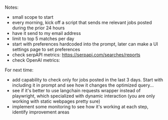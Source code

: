 Notes:
- small scope to start
- every morning, kick off a script that sends me relevant jobs posted during the prior 24 hours
- have it send to my email address
- limit to top 5 matches per day
- start with preferences hardcoded into the prompt, later can make a UI settings page to set preferences
- check serpAPI metrics: https://serpapi.com/searches/reports
- check OpenAI metrics: 

For next time:
- add capability to check only for jobs posted in the last 3 days. Start with including it in prompt and see how it changes the optimized query...
- see if it's better to use langchain requests wrapper instead of playwright, which specialized with dynamic interaction (you are only working with static webpages pretty sure)
- implement some monitoring to see how it's working at each step, identify improvement areas
